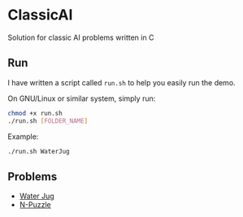 # ClassicAI

Solution for classic AI problems written in C

## Run

I have written a script called `run.sh` to help you easily run the demo.

On GNU/Linux or similar system, simply run:

```sh
chmod +x run.sh
./run.sh [FOLDER_NAME]
```

Example:

```sh
./run.sh WaterJug
```

## Problems

- [Water Jug](./WaterJug/main.c)
- [N-Puzzle](./N-Puzzle/main.c)
